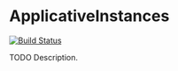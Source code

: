 # ApplicativeInstances

[![Build Status](https://travis-ci.org/githubuser/ApplicativeInstances.png)](https://travis-ci.org/githubuser/ApplicativeInstances)

TODO Description.
